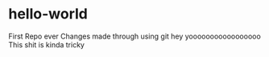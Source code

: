 # hello-world
First Repo ever
Changes made through using git
hey yooooooooooooooooo
This shit is kinda tricky

